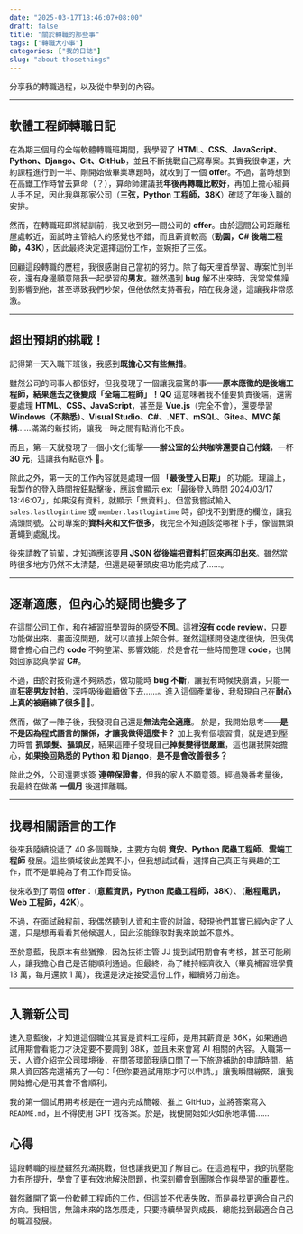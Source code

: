 ```yaml
---
date: "2025-03-17T18:46:07+08:00"
draft: false
title: "關於轉職的那些事"
tags: ["轉職大小事"]
categories: ["我的日誌"]
slug: "about-thosethings"
---
```


分享我的轉職過程，以及從中學到的內容。

<!--more-->

---

## **軟體工程師轉職日記**

在為期三個月的全端軟體轉職班期間，我學習了 **HTML、CSS、JavaScript、Python、Django、Git、GitHub**，並且不斷挑戰自己寫專案。其實我很幸運，大約課程進行到一半、剛開始做畢業專題時，就收到了一個 **offer**。不過，當時想到在高鐵工作時曾去算命（？），算命師建議我**年後再轉職比較好**，再加上擔心組員人手不足，因此我與那家公司（**三弦，Python 工程師，38K**）確認了年後入職的安排。

然而，在轉職班即將結訓前，我又收到另一間公司的 **offer**。由於這間公司距離租屋處較近，面試時主管給人的感覺也不錯，而且薪資較高（**勁園，C# 後端工程師，43K**），因此最終決定選擇這份工作，並婉拒了三弦。

回顧這段轉職的歷程，我很感謝自己當初的努力。除了每天埋首學習、專案忙到半夜，還有身邊願意陪我一起學習的**男友**。雖然遇到 **bug** 解不出來時，我常常焦躁到影響到他，甚至導致我們吵架，但他依然支持著我，陪在我身邊，這讓我非常感激。

---

## **超出預期的挑戰！**

記得第一天入職下班後，我感到**既擔心又有些無措**。

雖然公司的同事人都很好，但我發現了一個讓我震驚的事——**原本應徵的是後端工程師，結果進去之後變成「全端工程師」！QQ** 這意味著我不僅要負責後端，還需要處理 **HTML、CSS、JavaScript**，甚至是 **Vue.js**（完全不會），還要學習 **Windows（不熟悉）、Visual Studio、C#、.NET、mSQL、Gitea、MVC 架構**……滿滿的新技術，讓我一時之間有點消化不良。

而且，第一天就發現了一個小文化衝擊——**辦公室的公共咖啡還要自己付錢**，一杯 **30 元**，這讓我有點意外 🤣。

除此之外，第一天的工作內容就是處理一個 **「最後登入日期」** 的功能。理論上，我製作的登入時間按鈕點擊後，應該會顯示 ex:「最後登入時間 2024/03/17 18:46:07」，如果沒有資料，就顯示「無資料」。但當我嘗試輸入 `sales.lastlogintime` 或 `member.lastlogintime` 時，卻找不到對應的欄位，讓我滿頭問號。公司專案的**資料夾和文件很多**，我完全不知道該從哪裡下手，像個無頭蒼蠅到處亂找。

後來請教了前輩，才知道應該要**用 JSON 從後端把資料打回來再印出來**。雖然當時很多地方仍然不太清楚，但還是硬著頭皮把功能完成了……。

---

## **逐漸適應，但內心的疑問也變多了**

在這間公司工作，和在補習班學習時的感受**不同**。這裡**沒有 code review**，只要功能做出來、畫面沒問題，就可以直接上架合併。雖然這樣開發速度很快，但我偶爾會擔心自己的 **code** 不夠整潔、影響效能，於是會花一些時間整理 **code**，也開始回家認真學習 **C#**。

不過，由於對技術還不夠熟悉，做功能時 **bug 不斷**，讓我有時候快崩潰，只能一直**狂密男友討拍**，深呼吸後繼續做下去……。進入這個產業後，我發現自己在**耐心上真的被磨練了很多**😵‍💫。

然而，做了一陣子後，我發現自己還是**無法完全適應**。
於是，我開始思考——**是不是因為程式語言的關係，才讓我做得這麼卡？** 加上我有個壞習慣，就是遇到壓力時會 **抓頭髮、摳頭皮**，結果這陣子發現自己**掉髮變得很嚴重**，這也讓我開始擔心，**如果換回熟悉的 Python 和 Django，是不是會改善很多？**

除此之外，公司還要求簽 **連帶保證書**，但我的家人不願意簽。經過幾番考量後，我最終在做滿 **一個月** 後選擇離職。

---

## **找尋相關語言的工作**

後來我陸續投遞了 40 多個職缺，主要方向朝 **資安、Python 爬蟲工程師、雲端工程師** 發展。這些領域彼此差異不小，但我想試試看，選擇自己真正有興趣的工作，而不是單純為了有工作而妥協。

後來收到了兩個 **offer**：（**意藍資訊，Python 爬蟲工程師，38K**）、（**融程電訊，Web 工程師，42K**）。

不過，在面試融程前，我偶然聽到人資和主管的討論，發現他們其實已經內定了人選，只是想再看看其他候選人，因此沒能錄取對我來說並不意外。

至於意藍，我原本有些猶豫，因為技術主管 JJ 提到試用期會有考核，甚至可能刷人，讓我擔心自己是否能順利通過。但最終，為了維持經濟收入（畢竟補習班學費 13 萬，每月還款 1 萬），我還是決定接受這份工作，繼續努力前進。

---

## **入職新公司**

進入意藍後，才知道這個職位其實是資料工程師，是用其薪資是 36K，如果通過試用期會看能力才決定要不要調到 38K，並且未來會寫 AI 相關的內容。入職第一天，人資介紹完公司環境後，在問答環節我隨口問了一下旅遊補助的申請時間，結果人資回答完還補充了一句：「但你要過試用期才可以申請。」讓我瞬間繃緊，讓我開始擔心是用其會不會順利。

我的第一個試用期考核是在一週內完成簡報、推上 GitHub，並將答案寫入 `README.md`，且不得使用 GPT 找答案。於是，我便開始如火如荼地準備……

## **心得**

這段轉職的經歷雖然充滿挑戰，但也讓我更加了解自己。在這過程中，我的抗壓能力有所提升，學會了更有效地解決問題，也深刻體會到團隊合作與學習的重要性。

雖然離開了第一份軟體工程師的工作，但這並不代表失敗，而是尋找更適合自己的方向。我相信，無論未來的路怎麼走，只要持續學習與成長，總能找到最適合自己的職涯發展。
